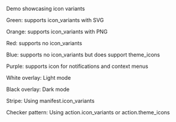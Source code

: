 Demo showcasing icon variants

Green:
supports icon_variants with SVG

Orange:
supports icon_variants with PNG

Red:
supports no icon_variants

Blue:
supports no icon_variants but does support theme_icons

Purple:
supports icon for notifications and context menus

White overlay:
Light mode

Black overlay:
Dark mode

Stripe:
Using manifest.icon_variants

Checker pattern:
Using action.icon_variants or action.theme_icons
